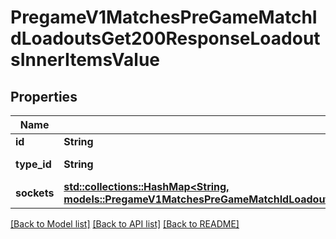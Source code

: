 # PregameV1MatchesPreGameMatchIdLoadoutsGet200ResponseLoadoutsInnerItemsValue

## Properties

Name | Type | Description | Notes
------------ | ------------- | ------------- | -------------
**id** | **String** | Item ID | 
**type_id** | **String** | Item Type ID | 
**sockets** | [**std::collections::HashMap<String, models::PregameV1MatchesPreGameMatchIdLoadoutsGet200ResponseLoadoutsInnerItemsValueSocketsValue>**](_pregame_v1_matches__pre_game_match_id__loadouts_get_200_response_Loadouts_inner_Items_value_Sockets_value.md) |  | 

[[Back to Model list]](../README.md#documentation-for-models) [[Back to API list]](../README.md#documentation-for-api-endpoints) [[Back to README]](../README.md)


